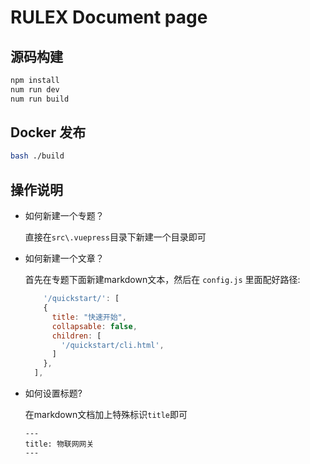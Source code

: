 # RULEX Document page
## 源码构建
```bash
npm install
num run dev
num run build
```
## Docker 发布
```bash
bash ./build
```
## 操作说明
- 如何新建一个专题？

  直接在`src\.vuepress`目录下新建一个目录即可

- 如何新建一个文章？

  首先在专题下面新建markdown文本，然后在 `config.js` 里面配好路径:
  ```js
      '/quickstart/': [
      {
        title: "快速开始",
        collapsable: false,
        children: [
          '/quickstart/cli.html',
        ]
      },
    ],
  ```
- 如何设置标题?

   在markdown文档加上特殊标识`title`即可
    ```
    ---
    title: 物联网网关
    ---
    ```